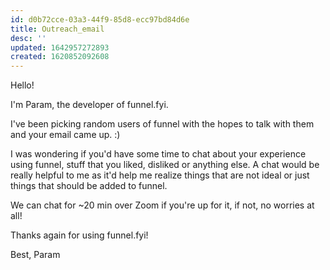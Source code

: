 ```yaml
---
id: d0b72cce-03a3-44f9-85d8-ecc97bd84d6e
title: Outreach_email
desc: ''
updated: 1642957272893
created: 1620852092608
---
```


Hello!

I'm Param, the developer of funnel.fyi.

I've been picking random users of funnel with the hopes to talk with them
and your email came up. :)

I was wondering if you'd have some time to chat about your experience
using funnel, stuff that you liked, disliked or anything else.
A chat would be really helpful to me as it'd help me realize things
that are not ideal or just things that should be added to funnel.

We can chat for ~20 min over Zoom if you're up for it, if not, no worries
at all!

Thanks again for using funnel.fyi!

Best,
Param
